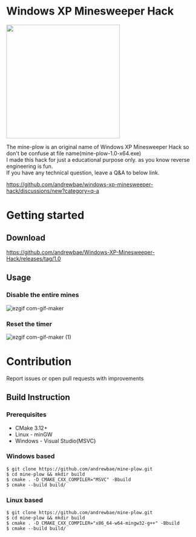 # Windows XP Minesweeper Hack
<img src="https://user-images.githubusercontent.com/40394063/111699953-1e439580-887c-11eb-98c1-5b03a59f044e.png" width=300px>

The mine-plow is an original name of Windows XP Minesweeper Hack so don't be confuse at file name(mine-plow-1.0-x64.exe)  
I made this hack for just a educational purpose only. as you know reverse engineering is fun.  
If you have any technical question, leave a Q&A to below link.  

https://github.com/andrewbae/windows-xp-minesweeper-hack/discussions/new?category=q-a

# Getting started
## Download
https://github.com/andrewbae/Windows-XP-Minesweeper-Hack/releases/tag/1.0
## Usage
### Disable the entire mines
  ![ezgif com-gif-maker](https://user-images.githubusercontent.com/40394063/111704023-dcb5e900-8881-11eb-93d6-153535d4c67c.gif)  
### Reset the timer
 ![ezgif com-gif-maker (1)](https://user-images.githubusercontent.com/40394063/111704518-9d3bcc80-8882-11eb-9bec-25ed9a6a110f.gif)

# Contribution

Report issues or open pull requests with improvements  
## Build Instruction
### Prerequisites
* CMake 3.12+
* Linux - minGW 
* Windows - Visual Studio(MSVC)

### Windows based

```shall
$ git clone https://github.com/andrewbae/mine-plow.git
$ cd mine-plow && mkdir build 
$ cmake . -D CMAKE_CXX_COMPILER="MSVC" -Bbuild
$ cmake --build build/
```
### Linux based
```shall
$ git clone https://github.com/andrewbae/mine-plow.git
$ cd mine-plow && mkdir build 
$ cmake . -D CMAKE_CXX_COMPILER="x86_64-w64-mingw32-g++" -Bbuild
$ cmake --build build/
```
